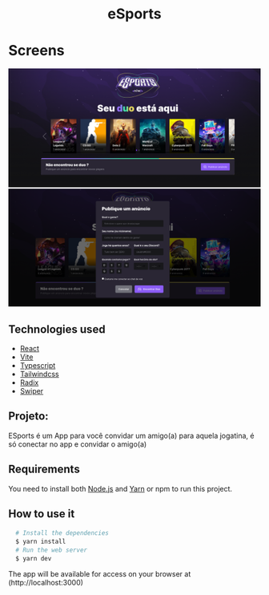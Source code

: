 <h1 align="center">
   eSports
</h1>

# Screens

![Home](./.screens/home.png)
![Form](./.screens/form.png)

## Technologies used

- [React](https://pt-br.reactjs.org/)
- [Vite](https://vitejs.dev/)
- [Typescript](https://www.typescriptlang.org)
- [Tailwindcss](https://tailwindcss.com/)
- [Radix](https://www.radix-ui.com/)
- [Swiper](https://swiperjs.com/)

## Projeto:

ESports é um App para você convidar um amigo(a) para aquela jogatina, é só conectar no app e convidar o amigo(a)

## Requirements

You need to install both [Node.js](https://nodejs.org) and [Yarn](https://yarnpkg.com) or npm to run this project.

## How to use it

```bash
  # Install the dependencies
  $ yarn install
  # Run the web server
  $ yarn dev
```

The app will be available for access on your browser at (http://localhost:3000)

